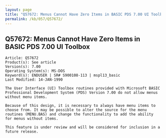```yaml
---
layout: page
title: "Q57672: Menus Cannot Have Zero Items in BASIC PDS 7.00 UI Toolbox"
permalink: /kb/057/Q57672/
---
```


## Q57672: Menus Cannot Have Zero Items in BASIC PDS 7.00 UI Toolbox

	Article: Q57672
	Product(s): See article
	Version(s): 7.00
	Operating System(s): MS-DOS
	Keyword(s): ENDUSER | SR# S900108-113 | mspl13_basic
	Last Modified: 14-JAN-1990
	
	The User Interface (UI) Toolbox routines provided with Microsoft BASIC
	Professional Development System (PDS) Version 7.00 do not allow menus
	without menu items.
	
	Because of this design, it is necessary to always have menu items to
	choose from. It may be possible to alter the source for the menu
	routines (MENU.BAS) and change the functionality to add the ability
	for menus without items.
	
	This feature is under review and will be considered for inclusion in a
	future release.
